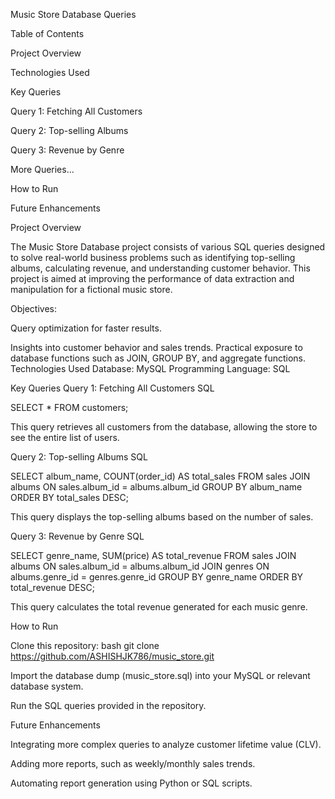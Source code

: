 Music Store Database Queries

Table of Contents


Project Overview

Technologies Used

Key Queries

Query 1: Fetching All Customers

Query 2: Top-selling Albums

Query 3: Revenue by Genre

More Queries...


How to Run

Future Enhancements

Project Overview

The Music Store Database project consists of various SQL queries designed to solve real-world business problems such as identifying top-selling albums, calculating revenue, and understanding customer behavior. This project is aimed at improving the performance of data extraction and manipulation for a fictional music store.

Objectives:

Query optimization for faster results.

Insights into customer behavior and sales trends.
Practical exposure to database functions such as JOIN, GROUP BY, and aggregate functions.
Technologies Used
Database: MySQL
Programming Language: SQL



Key Queries
Query 1: Fetching All Customers
SQL

SELECT * FROM customers;

This query retrieves all customers from the database, allowing the store to see the entire list of users.

Query 2: Top-selling Albums
SQL

SELECT album_name, COUNT(order_id) AS total_sales
FROM sales
JOIN albums ON sales.album_id = albums.album_id
GROUP BY album_name
ORDER BY total_sales DESC;


This query displays the top-selling albums based on the number of sales.

Query 3: Revenue by Genre
SQL

SELECT genre_name, SUM(price) AS total_revenue
FROM sales
JOIN albums ON sales.album_id = albums.album_id
JOIN genres ON albums.genre_id = genres.genre_id
GROUP BY genre_name
ORDER BY total_revenue DESC;


This query calculates the total revenue generated for each music genre.

How to Run

Clone this repository:
bash
git clone https://github.com/ASHISHJK786/music_store.git


Import the database dump (music_store.sql) into your MySQL or relevant database system.

Run the SQL queries provided in the repository.

Future Enhancements

Integrating more complex queries to analyze customer lifetime value (CLV).

Adding more reports, such as weekly/monthly sales trends.

Automating report generation using Python or SQL scripts.
